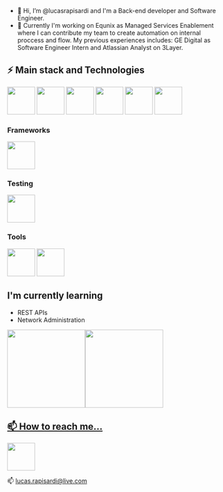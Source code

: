- 👋 Hi, I’m @lucasrapisardi and I'm a Back-end developer and Software Engineer. 
- 🔭 Currently I'm working on Equnix as Managed Services Enablement where I can contribute my team to create automation on internal proccess and flow. My previous experiences includes: GE Digital as Software Engineer Intern and Atlassian Analyst on 3Layer.

## ⚡ Main stack and Technologies
<img src="https://cdn.jsdelivr.net/gh/devicons/devicon/icons/python/python-plain-wordmark.svg" width="64" height="64"/> <img src="https://cdn.jsdelivr.net/gh/devicons/devicon/icons/pytest/pytest-plain-wordmark.svg" width="64" height="64"/> <img src="https://cdn.jsdelivr.net/gh/devicons/devicon/icons/markdown/markdown-original.svg" width="64" height="64"/> <img src="https://cdn.jsdelivr.net/gh/devicons/devicon/icons/git/git-original-wordmark.svg" width="64" height="64"/> <img src="https://cdn.jsdelivr.net/gh/devicons/devicon/icons/docker/docker-original.svg" width="64" height="64"/> <img src="https://cdn.jsdelivr.net/gh/devicons/devicon/icons/vscode/vscode-plain-wordmark.svg" width="64" height="64"/>

### Frameworks
<img src="https://cdn.jsdelivr.net/gh/devicons/devicon/icons/django/django-plain.svg" width="64" height="64"/>

### Testing
<img src="https://cdn.jsdelivr.net/gh/devicons/devicon/icons/pytest/pytest-plain-wordmark.svg" width="64" height="64"/>

### Tools
<img src="https://cdn.jsdelivr.net/gh/devicons/devicon/icons/jira/jira-original-wordmark.svg" width="64" height="64"/> <img src="https://cdn.jsdelivr.net/gh/devicons/devicon/icons/confluence/confluence-original-wordmark.svg" width="64" height="64"/>

## I'm currently learning
- REST APIs
- Network Administration

<div><a href="https://github.com/lucasrapisardi"><img height="180em" src="https://github-readme-stats.vercel.app/api/top-langs/?username=lucasrapisardi&layout=compact&langs_count=7&theme=dracula"/><img height="180em" src="https://github-readme-stats.vercel.app/api?username=lucasrapisardi&show_icons=true&theme=dracula&include_all_commits=true&count_private=true"/></div>

## 📫 How to reach me...
<a href="https://www.linkedin.com/in/lucas-rapisardi-moura/">
  <img src="https://cdn.jsdelivr.net/gh/devicons/devicon/icons/linkedin/linkedin-plain-wordmark.svg" width="64" height="64"/>
</a>
  
📫 lucas.rapisardi@live.com
